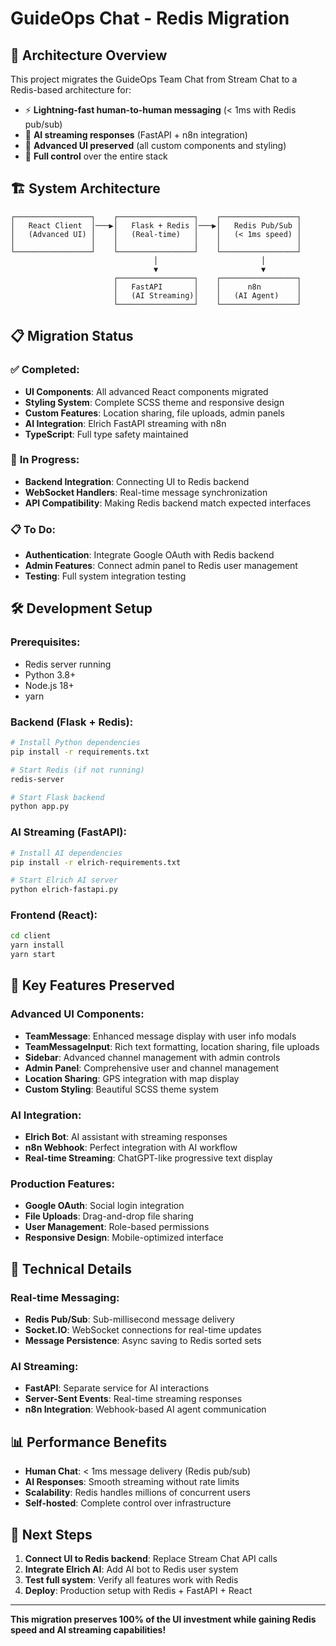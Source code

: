 # GuideOps Chat - Redis Migration

## 🚀 **Architecture Overview**

This project migrates the GuideOps Team Chat from Stream Chat to a Redis-based architecture for:
- ⚡ **Lightning-fast human-to-human messaging** (< 1ms with Redis pub/sub)
- 🤖 **AI streaming responses** (FastAPI + n8n integration)
- 🎨 **Advanced UI preserved** (all custom components and styling)
- 🔧 **Full control** over the entire stack

## 🏗️ **System Architecture**

```
┌─────────────────┐    ┌─────────────────┐    ┌─────────────────┐
│   React Client  │───▶│   Flask + Redis │───▶│   Redis Pub/Sub │
│   (Advanced UI) │    │   (Real-time)   │    │   (< 1ms speed) │
│                 │    │                 │    │                 │
└─────────────────┘    └─────────────────┘    └─────────────────┘
                                │                       │
                                ▼                       ▼
                       ┌─────────────────┐    ┌─────────────────┐
                       │   FastAPI       │    │      n8n        │
                       │   (AI Streaming)│    │   (AI Agent)    │
                       └─────────────────┘    └─────────────────┘
```

## 📋 **Migration Status**

### ✅ **Completed:**
- **UI Components**: All advanced React components migrated
- **Styling System**: Complete SCSS theme and responsive design
- **Custom Features**: Location sharing, file uploads, admin panels
- **AI Integration**: Elrich FastAPI streaming with n8n
- **TypeScript**: Full type safety maintained

### 🔄 **In Progress:**
- **Backend Integration**: Connecting UI to Redis backend
- **WebSocket Handlers**: Real-time message synchronization
- **API Compatibility**: Making Redis backend match expected interfaces

### 📋 **To Do:**
- **Authentication**: Integrate Google OAuth with Redis backend
- **Admin Features**: Connect admin panel to Redis user management
- **Testing**: Full system integration testing

## 🛠️ **Development Setup**

### **Prerequisites:**
- Redis server running
- Python 3.8+
- Node.js 18+
- yarn

### **Backend (Flask + Redis):**
```bash
# Install Python dependencies
pip install -r requirements.txt

# Start Redis (if not running)
redis-server

# Start Flask backend
python app.py
```

### **AI Streaming (FastAPI):**
```bash
# Install AI dependencies
pip install -r elrich-requirements.txt

# Start Elrich AI server
python elrich-fastapi.py
```

### **Frontend (React):**
```bash
cd client
yarn install
yarn start
```

## 🎯 **Key Features Preserved**

### **Advanced UI Components:**
- **TeamMessage**: Enhanced message display with user info modals
- **TeamMessageInput**: Rich text formatting, location sharing, file uploads
- **Sidebar**: Advanced channel management with admin controls
- **Admin Panel**: Comprehensive user and channel management
- **Location Sharing**: GPS integration with map display
- **Custom Styling**: Beautiful SCSS theme system

### **AI Integration:**
- **Elrich Bot**: AI assistant with streaming responses
- **n8n Webhook**: Perfect integration with AI workflow
- **Real-time Streaming**: ChatGPT-like progressive text display

### **Production Features:**
- **Google OAuth**: Social login integration
- **File Uploads**: Drag-and-drop file sharing
- **User Management**: Role-based permissions
- **Responsive Design**: Mobile-optimized interface

## 🔧 **Technical Details**

### **Real-time Messaging:**
- **Redis Pub/Sub**: Sub-millisecond message delivery
- **Socket.IO**: WebSocket connections for real-time updates
- **Message Persistence**: Async saving to Redis sorted sets

### **AI Streaming:**
- **FastAPI**: Separate service for AI interactions
- **Server-Sent Events**: Real-time streaming responses
- **n8n Integration**: Webhook-based AI agent communication

## 📊 **Performance Benefits**

- **Human Chat**: < 1ms message delivery (Redis pub/sub)
- **AI Responses**: Smooth streaming without rate limits
- **Scalability**: Redis handles millions of concurrent users
- **Self-hosted**: Complete control over infrastructure

## 🚀 **Next Steps**

1. **Connect UI to Redis backend**: Replace Stream Chat API calls
2. **Integrate Elrich AI**: Add AI bot to Redis user system
3. **Test full system**: Verify all features work with Redis
4. **Deploy**: Production setup with Redis + FastAPI + React

---

**This migration preserves 100% of the UI investment while gaining Redis speed and AI streaming capabilities!**
